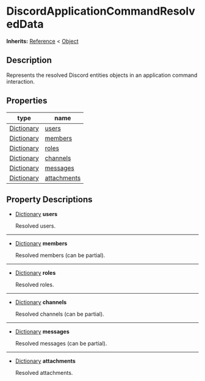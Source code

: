   
# DiscordApplicationCommandResolvedData
  
**Inherits:** [Reference](https://docs.godotengine.org/en/3.5/classes/class_reference.html) < [Object](https://docs.godotengine.org/en/3.5/classes/class_object.html)  
  
  
## Description
  
Represents the resolved Discord entities objects
in an application command interaction.  
  
## Properties
  
| type                                                                            | name                                 |
|---------------------------------------------------------------------------------|--------------------------------------|
| [Dictionary](https://docs.godotengine.org/en/3.5/classes/class_dictionary.html) | [users](#property-users)             |
| [Dictionary](https://docs.godotengine.org/en/3.5/classes/class_dictionary.html) | [members](#property-members)         |
| [Dictionary](https://docs.godotengine.org/en/3.5/classes/class_dictionary.html) | [roles](#property-roles)             |
| [Dictionary](https://docs.godotengine.org/en/3.5/classes/class_dictionary.html) | [channels](#property-channels)       |
| [Dictionary](https://docs.godotengine.org/en/3.5/classes/class_dictionary.html) | [messages](#property-messages)       |
| [Dictionary](https://docs.godotengine.org/en/3.5/classes/class_dictionary.html) | [attachments](#property-attachments) |  
  
## Property Descriptions
  
- <a name="property-users"></a>[Dictionary](https://docs.godotengine.org/en/3.5/classes/class_dictionary.html) **users**  
  
	Resolved users.  
________________

- <a name="property-members"></a>[Dictionary](https://docs.godotengine.org/en/3.5/classes/class_dictionary.html) **members**  
  
	Resolved members (can be partial).  
________________

- <a name="property-roles"></a>[Dictionary](https://docs.godotengine.org/en/3.5/classes/class_dictionary.html) **roles**  
  
	Resolved roles.  
________________

- <a name="property-channels"></a>[Dictionary](https://docs.godotengine.org/en/3.5/classes/class_dictionary.html) **channels**  
  
	Resolved channels (can be partial).  
________________

- <a name="property-messages"></a>[Dictionary](https://docs.godotengine.org/en/3.5/classes/class_dictionary.html) **messages**  
  
	Resolved messages (can be partial).  
________________

- <a name="property-attachments"></a>[Dictionary](https://docs.godotengine.org/en/3.5/classes/class_dictionary.html) **attachments**  
  
	Resolved attachments.
  

